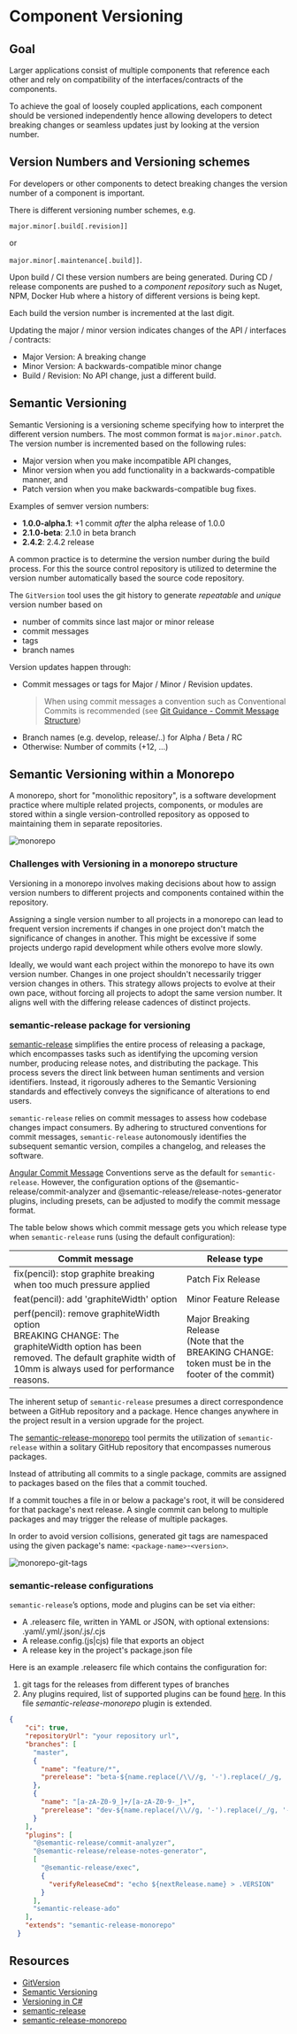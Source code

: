 # Component Versioning

## Goal

Larger applications consist of multiple components that reference each other and rely on compatibility of the interfaces/contracts of the components.

To achieve the goal of loosely coupled applications, each component should be versioned independently hence allowing developers to detect breaking changes or seamless updates just by looking at the version number.

## Version Numbers and Versioning schemes

For developers or other components to detect breaking changes the version number of a component is important.

There is different versioning number schemes, e.g.

`major.minor[.build[.revision]]`

or

`major.minor[.maintenance[.build]]`.

Upon build / CI these version numbers are being generated. During CD / release components are pushed to a *component repository* such as Nuget, NPM, Docker Hub where a history of different versions is being kept.

Each build the version number is incremented at the last digit.

Updating the major / minor version indicates changes of the API / interfaces / contracts:

* Major Version: A breaking change
* Minor Version: A backwards-compatible minor change
* Build / Revision: No API change, just a different build.

## Semantic Versioning

Semantic Versioning is a versioning scheme specifying how to interpret the different version numbers. The most common format is `major.minor.patch`. The version number is incremented based on the following rules:

* Major version when you make incompatible API changes,
* Minor version when you add functionality in a backwards-compatible manner, and
* Patch version when you make backwards-compatible bug fixes.

Examples of semver version numbers:

* **1.0.0-alpha.1**: +1 commit *after* the alpha release of 1.0.0
* **2.1.0-beta**: 2.1.0 in beta branch
* **2.4.2**: 2.4.2 release

A common practice is to determine the version number during the build process. For this the source control repository is utilized to determine the version number automatically based the source code repository.

The `GitVersion` tool uses the git history to generate *repeatable* and *unique* version number based on

* number of commits since last major or minor release
* commit messages
* tags
* branch names

Version updates happen through:

* Commit messages or tags for Major / Minor / Revision updates.
  > When using commit messages a convention such as Conventional Commits is recommended (see [Git Guidance - Commit Message Structure](git_guidance/README.md#commit_message_structure))
* Branch names (e.g. develop, release/..) for Alpha / Beta / RC
* Otherwise: Number of commits (+12, ...)

## Semantic Versioning within a Monorepo

A monorepo, short for "monolithic repository", is a software development practice where multiple related projects, components, or modules are stored within a single version-controlled repository as opposed to maintaining them in separate repositories.

![monorepo](assets/images/monorepo.png)

### Challenges with Versioning in a monorepo structure

Versioning in a monorepo involves making decisions about how to assign version numbers to different projects and components contained within the repository.

Assigning a single version number to all projects in a monorepo can lead to frequent version increments if changes in one project don't match the significance of changes in another. This might be excessive if some projects undergo rapid development while others evolve more slowly.

Ideally, we would want each project within the monorepo to have its own version number. Changes in one project shouldn't necessarily trigger version changes in others.
This strategy allows projects to evolve at their own pace, without forcing all projects to adopt the same version number. It aligns well with the differing release cadences of distinct projects.

### semantic-release package for versioning

[semantic-release](https://github.com/semantic-release/semantic-release) simplifies the entire process of releasing a package, which encompasses tasks such as identifying the upcoming version number, producing release notes, and distributing the package. This process severs the direct link between human sentiments and version identifiers. Instead, it rigorously adheres to the Semantic Versioning standards and effectively conveys the significance of alterations to end users.

`semantic-release` relies on commit messages to assess how codebase changes impact consumers. By adhering to structured conventions for commit messages, `semantic-release` autonomously identifies the subsequent semantic version, compiles a changelog, and releases the software.

[Angular Commit Message](https://gist.github.com/brianclements/841ea7bffdb01346392c) Conventions serve as the default for `semantic-release`. However, the configuration options of the @semantic-release/commit-analyzer and @semantic-release/release-notes-generator plugins, including presets, can be adjusted to modify the commit message format.

The table below shows which commit message gets you which release type when `semantic-release` runs (using the default configuration):

| Commit message                                                                                                                                                                               | Release type                                                                                            |
|----------------------------------------------------------------------------------------------------------------------------------------------------------------------------------------------|---------------------------------------------------------------------------------------------------------|
| fix(pencil): stop graphite breaking when too much pressure applied                                                                                                                           | Patch Fix Release                                                                                       |
| feat(pencil): add 'graphiteWidth' option                                                                                                                                                     | Minor Feature Release                                                                                   |
| perf(pencil): remove graphiteWidth option   <br>     BREAKING CHANGE: The graphiteWidth option has been removed.  The default graphite width of 10mm is always used for performance reasons. | Major Breaking Release <br> (Note that the BREAKING CHANGE:  token must be in the footer of the commit) |

The inherent setup of `semantic-release` presumes a direct correspondence between a GitHub repository and a package. Hence changes anywhere in the project result in a version upgrade for the project.

The [semantic-release-monorepo](https://github.com/pmowrer/semantic-release-monorepo) tool permits the utilization of `semantic-release` within a solitary GitHub repository that encompasses numerous packages.

Instead of attributing all commits to a single package, commits are assigned to packages based on the files that a commit touched.

If a commit touches a file in or below a package's root, it will be considered for that package's next release. A single commit can belong to multiple packages and may trigger the release of multiple packages.

In order to avoid version collisions, generated git tags are namespaced using the given package's name: `<package-name>`-`<version>`.

![monorepo-git-tags](./assets/images/monorepo_git_tags.png)

### semantic-release configurations

`semantic-release`’s options, mode and plugins can be set via either:
<!-- // cSpell:ignore releaserc -->
* A .releaserc file, written in YAML or JSON, with optional extensions: .yaml/.yml/.json/.js/.cjs
* A release.config.(js|cjs) file that exports an object
* A release key in the project's package.json file

Here is an example .releaserc file which contains the configuration for:

1. git tags for the releases from different types of branches
2. Any plugins required, list of supported plugins can be found [here](https://semantic-release.gitbook.io/semantic-release/extending/plugins-list). In this file *semantic-release-monorepo* plugin is extended.

```json
{
    "ci": true,
    "repositoryUrl": "your repository url",
    "branches": [
      "master",
      {
        "name": "feature/*",
        "prerelease": "beta-${name.replace(/\\//g, '-').replace(/_/g, '-')}"
      },
      {
        "name": "[a-zA-Z0-9_]+/[a-zA-Z0-9-_]+",
        "prerelease": "dev-${name.replace(/\\//g, '-').replace(/_/g, '--')}"
      }
    ],
    "plugins": [
      "@semantic-release/commit-analyzer",
      "@semantic-release/release-notes-generator",
      [
        "@semantic-release/exec",
        {
          "verifyReleaseCmd": "echo ${nextRelease.name} > .VERSION"
        }
      ],
      "semantic-release-ado"
    ],
    "extends": "semantic-release-monorepo"
  }
```

## Resources

* [GitVersion](https://gitversion.net/)
* [Semantic Versioning](https://semver.org/)
* [Versioning in C#](https://learn.microsoft.com/en-us/dotnet/csharp/versioning)
* [semantic-release](https://github.com/semantic-release/semantic-release)
* [semantic-release-monorepo](https://github.com/pmowrer/semantic-release-monorepo)
